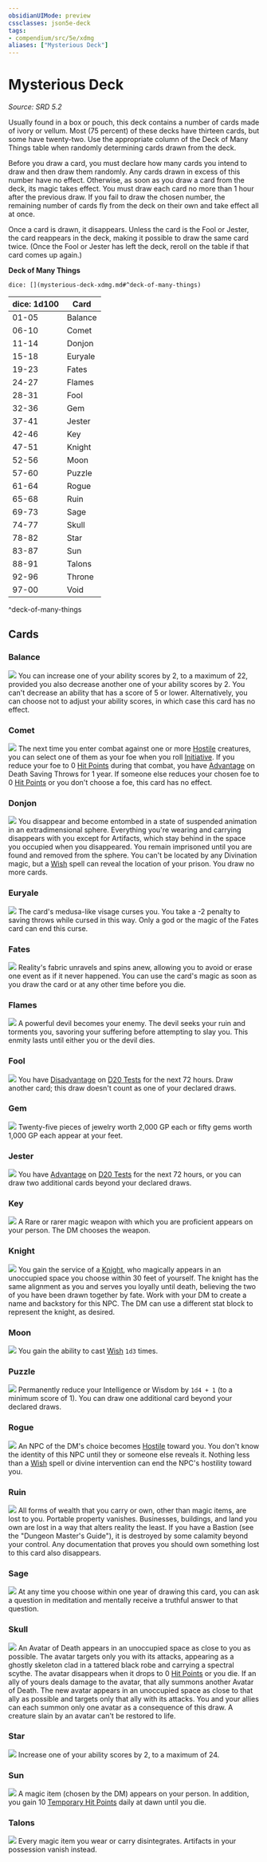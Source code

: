 ```yaml
---
obsidianUIMode: preview
cssclasses: json5e-deck
tags:
- compendium/src/5e/xdmg
aliases: ["Mysterious Deck"]
---
```

# Mysterious Deck
*Source: SRD 5.2*  

Usually found in a box or pouch, this deck contains a number of cards made of ivory or vellum. Most (75 percent) of these decks have thirteen cards, but some have twenty-two. Use the appropriate column of the Deck of Many Things table when randomly determining cards drawn from the deck.

Before you draw a card, you must declare how many cards you intend to draw and then draw them randomly. Any cards drawn in excess of this number have no effect. Otherwise, as soon as you draw a card from the deck, its magic takes effect. You must draw each card no more than 1 hour after the previous draw. If you fail to draw the chosen number, the remaining number of cards fly from the deck on their own and take effect all at once.

Once a card is drawn, it disappears. Unless the card is the Fool or Jester, the card reappears in the deck, making it possible to draw the same card twice. (Once the Fool or Jester has left the deck, reroll on the table if that card comes up again.)

**Deck of Many Things**

`dice: [](mysterious-deck-xdmg.md#^deck-of-many-things)`

| dice: 1d100 | Card |
|-------------|------|
| 01-05 | Balance |
| 06-10 | Comet |
| 11-14 | Donjon |
| 15-18 | Euryale |
| 19-23 | Fates |
| 24-27 | Flames |
| 28-31 | Fool |
| 32-36 | Gem |
| 37-41 | Jester |
| 42-46 | Key |
| 47-51 | Knight |
| 52-56 | Moon |
| 57-60 | Puzzle |
| 61-64 | Rogue |
| 65-68 | Ruin |
| 69-73 | Sage |
| 74-77 | Skull |
| 78-82 | Star |
| 83-87 | Sun |
| 88-91 | Talons |
| 92-96 | Throne |
| 97-00 | Void |
^deck-of-many-things

## Cards

### Balance
![](https://raw.githubusercontent.com/5etools-mirror-3/5etools-img/main/decks/BMT/Deck%20of%20Many%20Things/03-balance.webp#card)
You can increase one of your ability scores by 2, to a maximum of 22, provided you also decrease another one of your ability scores by 2. You can't decrease an ability that has a score of 5 or lower. Alternatively, you can choose not to adjust your ability scores, in which case this card has no effect.

### Comet
![](https://raw.githubusercontent.com/5etools-mirror-3/5etools-img/main/decks/BMT/Deck%20of%20Many%20Things/12-comet.webp#card)
The next time you enter combat against one or more [Hostile](rules/variant-rules/hostile-attitude-xphb.md) creatures, you can select one of them as your foe when you roll [Initiative](rules/variant-rules/initiative-xphb.md). If you reduce your foe to 0 [Hit Points](rules/variant-rules/hit-points-xphb.md) during that combat, you have [Advantage](rules/variant-rules/advantage-xphb.md) on Death Saving Throws for 1 year. If someone else reduces your chosen foe to 0 [Hit Points](rules/variant-rules/hit-points-xphb.md) or you don't choose a foe, this card has no effect.

### Donjon
![](https://raw.githubusercontent.com/5etools-mirror-3/5etools-img/main/decks/BMT/Deck%20of%20Many%20Things/17-donjon.webp#card)
You disappear and become entombed in a state of suspended animation in an extradimensional sphere. Everything you're wearing and carrying disappears with you except for Artifacts, which stay behind in the space you occupied when you disappeared. You remain imprisoned until you are found and removed from the sphere. You can't be located by any Divination magic, but a [Wish](compendium/spells/wish-xphb.md) spell can reveal the location of your prison. You draw no more cards.

### Euryale
![](https://raw.githubusercontent.com/5etools-mirror-3/5etools-img/main/decks/BMT/Deck%20of%20Many%20Things/22-euryale.webp#card)
The card's medusa-like visage curses you. You take a -2 penalty to saving throws while cursed in this way. Only a god or the magic of the Fates card can end this curse.

### Fates
![](https://raw.githubusercontent.com/5etools-mirror-3/5etools-img/main/decks/BMT/Deck%20of%20Many%20Things/08-fates.webp#card)
Reality's fabric unravels and spins anew, allowing you to avoid or erase one event as if it never happened. You can use the card's magic as soon as you draw the card or at any other time before you die.

### Flames
![](https://raw.githubusercontent.com/5etools-mirror-3/5etools-img/main/decks/BMT/Deck%20of%20Many%20Things/20-flames.webp#card)
A powerful devil becomes your enemy. The devil seeks your ruin and torments you, savoring your suffering before attempting to slay you. This enmity lasts until either you or the devil dies.

### Fool
![](https://raw.githubusercontent.com/5etools-mirror-3/5etools-img/main/decks/BMT/Deck%20of%20Many%20Things/01-fool.webp#card)
You have [Disadvantage](rules/variant-rules/disadvantage-xphb.md) on [D20 Tests](rules/variant-rules/d20-test-xphb.md) for the next 72 hours. Draw another card; this draw doesn't count as one of your declared draws.

### Gem
![](https://raw.githubusercontent.com/5etools-mirror-3/5etools-img/main/decks/BMT/Deck%20of%20Many%20Things/05-gem.webp#card)
Twenty-five pieces of jewelry worth 2,000 GP each or fifty gems worth 1,000 GP each appear at your feet.

### Jester
![](https://raw.githubusercontent.com/5etools-mirror-3/5etools-img/main/decks/BMT/Deck%20of%20Many%20Things/14-jester.webp#card)
You have [Advantage](rules/variant-rules/advantage-xphb.md) on [D20 Tests](rules/variant-rules/d20-test-xphb.md) for the next 72 hours, or you can draw two additional cards beyond your declared draws.

### Key
![](https://raw.githubusercontent.com/5etools-mirror-3/5etools-img/main/decks/BMT/Deck%20of%20Many%20Things/02-key.webp#card)
A Rare or rarer magic weapon with which you are proficient appears on your person. The DM chooses the weapon.

### Knight
![](https://raw.githubusercontent.com/5etools-mirror-3/5etools-img/main/decks/BMT/Deck%20of%20Many%20Things/09-knight.webp#card)
You gain the service of a [Knight](compendium/bestiary/humanoid/knight-xmm.md), who magically appears in an unoccupied space you choose within 30 feet of yourself. The knight has the same alignment as you and serves you loyally until death, believing the two of you have been drawn together by fate. Work with your DM to create a name and backstory for this NPC. The DM can use a different stat block to represent the knight, as desired.

### Moon
![](https://raw.githubusercontent.com/5etools-mirror-3/5etools-img/main/decks/BMT/Deck%20of%20Many%20Things/11-moon.webp#card)
You gain the ability to cast [Wish](compendium/spells/wish-xphb.md) `1d3` times.

### Puzzle
![](https://raw.githubusercontent.com/5etools-mirror-3/5etools-img/main/decks/BMT/Deck%20of%20Many%20Things/04-puzzle.webp#card)
Permanently reduce your Intelligence or Wisdom by `1d4 + 1` (to a minimum score of 1). You can draw one additional card beyond your declared draws.

### Rogue
![](https://raw.githubusercontent.com/5etools-mirror-3/5etools-img/main/decks/BMT/Deck%20of%20Many%20Things/06-rogue.webp#card)
An NPC of the DM's choice becomes [Hostile](rules/variant-rules/hostile-attitude-xphb.md) toward you. You don't know the identity of this NPC until they or someone else reveals it. Nothing less than a [Wish](compendium/spells/wish-xphb.md) spell or divine intervention can end the NPC's hostility toward you.

### Ruin
![](https://raw.githubusercontent.com/5etools-mirror-3/5etools-img/main/decks/BMT/Deck%20of%20Many%20Things/16-ruin.webp#card)
All forms of wealth that you carry or own, other than magic items, are lost to you. Portable property vanishes. Businesses, buildings, and land you own are lost in a way that alters reality the least. If you have a Bastion (see the "Dungeon Master's Guide"), it is destroyed by some calamity beyond your control. Any documentation that proves you should own something lost to this card also disappears.

### Sage
![](https://raw.githubusercontent.com/5etools-mirror-3/5etools-img/main/decks/BMT/Deck%20of%20Many%20Things/07-sage.webp#card)
At any time you choose within one year of drawing this card, you can ask a question in meditation and mentally receive a truthful answer to that question.

### Skull
![](https://raw.githubusercontent.com/5etools-mirror-3/5etools-img/main/decks/BMT/Deck%20of%20Many%20Things/19-skull.webp#card)
An Avatar of Death appears in an unoccupied space as close to you as possible. The avatar targets only you with its attacks, appearing as a ghostly skeleton clad in a tattered black robe and carrying a spectral scythe. The avatar disappears when it drops to 0 [Hit Points](rules/variant-rules/hit-points-xphb.md) or you die. If an ally of yours deals damage to the avatar, that ally summons another Avatar of Death. The new avatar appears in an unoccupied space as close to that ally as possible and targets only that ally with its attacks. You and your allies can each summon only one avatar as a consequence of this draw. A creature slain by an avatar can't be restored to life.

### Star
![](https://raw.githubusercontent.com/5etools-mirror-3/5etools-img/main/decks/BMT/Deck%20of%20Many%20Things/13-star.webp#card)
Increase one of your ability scores by 2, to a maximum of 24.

### Sun
![](https://raw.githubusercontent.com/5etools-mirror-3/5etools-img/main/decks/BMT/Deck%20of%20Many%20Things/10-sun.webp#card)
A magic item (chosen by the DM) appears on your person. In addition, you gain 10 [Temporary Hit Points](rules/variant-rules/temporary-hit-points-xphb.md) daily at dawn until you die.

### Talons
![](https://raw.githubusercontent.com/5etools-mirror-3/5etools-img/main/decks/BMT/Deck%20of%20Many%20Things/21-talons.webp#card)
Every magic item you wear or carry disintegrates. Artifacts in your possession vanish instead.